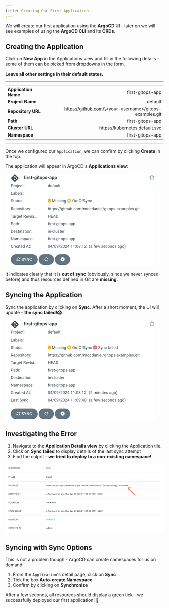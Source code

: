 ```yaml
---
title: Creating Our First Application
---
```


We will create our first application using the **ArgoCD UI** - later on we will see examples of using the **ArgoCD CLI** and its **CRDs**.

## Creating the Application

Click on **New App** in the Applications view and fill in the following details - some of them can be picked from dropdowns in the form.

**Leave all other settings in their default states.**

---

|  |  |
|:--------|-----:|
| **Application Name** | first-gitops-app |
| **Project Name** | default |
| **Repository URL** | https://github.com/\<your-username\>/gitops-examples.git |
| **Path** | first-gitops-app |
| **Cluster URL** | https://kubernetes.default.svc |
| **Namespace** | first-gitops-app |

---

Once we configured our `Application`, we can confirm by clicking **Create** in
the top.

The application will appear in ArgoCD's **Applications view**:

![Unsynced demo application in ArgoCD UI](demo-application.png)

It indicates clearly that it is **out of sync** (obviously, since we never
synced before) and thus resources defined in Git are **missing**.

## Syncing the Application

Sync the application by clicking on **Sync**. After a short moment, the UI
will update - **the sync failed!😱**.

![Application in ArgoCD UI - sync failed](failed-demo-application.png)

## Investigating the Error

1. Navigate to the **Application Details view** by
clicking the Application tile.
2. Click on **Sync failed** to display details of the last sync attempt
3. Find the culprit - **we tried to deploy to a non-existing namespace!**

![Details of a failed sync attempt in ArgoCD UI](failed-sync-details.png)

## Syncing with Sync Options

This is not a problem though - ArgoCD can create namespaces for us on demand:

1. From the `Application`'s detail page, click on **Sync**
2. Tick the box **Auto-create Namespace**
3. Confirm by clicking on **Synchronize**

After a few seconds, all resources should display a green tick - we successfully deployed our first application! 🥳
